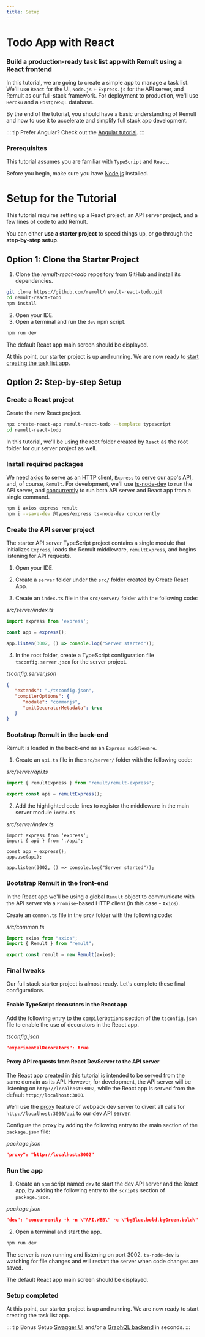 ```yaml
---
title: Setup
---
```


# Todo App with React

### Build a production-ready task list app with Remult using a React frontend

In this tutorial, we are going to create a simple app to manage a task list. We'll use `React` for the UI, `Node.js` + `Express.js` for the API server, and Remult as our full-stack framework. For deployment to production, we'll use `Heroku` and a `PostgreSQL` database. 

By the end of the tutorial, you should have a basic understanding of Remult and how to use it to accelerate and simplify full stack app development.

::: tip Prefer Angular?
Check out the [Angular tutorial](../tutorial-angular).
:::

### Prerequisites

This tutorial assumes you are familiar with `TypeScript` and `React`.

Before you begin, make sure you have [Node.js](https://nodejs.org) installed. <!-- consider specifying Node minimum version with npm -->

# Setup for the Tutorial
This tutorial requires setting up a React project, an API server project, and a few lines of code to add Remult.

You can either **use a starter project** to speed things up, or go through the **step-by-step setup**.

## Option 1: Clone the Starter Project

1. Clone the *remult-react-todo* repository from GitHub and install its dependencies.

```sh
git clone https://github.com/remult/remult-react-todo.git
cd remult-react-todo
npm install
```

2. Open your IDE.
3. Open a terminal and run the `dev` npm script.

```sh
npm run dev
```

The default React app main screen should be displayed.

At this point, our starter project is up and running. We are now ready to [start creating the task list app](./entities.md).

## Option 2: Step-by-step Setup

### Create a React project
Create the new React project.
```sh
npx create-react-app remult-react-todo --template typescript
cd remult-react-todo
```

In this tutorial, we'll be using the root folder created by `React` as the root folder for our server project as well.
### Install required packages
We need [axios](https://axios-http.com/) to serve as an HTTP client, `Express` to serve our app's API, and, of course, `Remult`. For development, we'll use [ts-node-dev](https://www.npmjs.com/package/ts-node-dev) to run the API server, and [concurrently](https://www.npmjs.com/package/concurrently) to run both API server and React app from a single command.
```sh
npm i axios express remult
npm i --save-dev @types/express ts-node-dev concurrently
```
### Create the API server project
The starter API server TypeScript project contains a single module that initializes `Express`, loads the Remult middleware, `remultExpress`, and begins listening for API requests.

1. Open your IDE.

2. Create a `server` folder under the `src/` folder created by Create React App.

3. Create an `index.ts` file in the `src/server/` folder with the following code:

*src/server/index.ts*
```ts
import express from 'express';

const app = express();

app.listen(3002, () => console.log("Server started"));
```

4. In the root folder, create a TypeScript configuration file `tsconfig.server.json` for the server project.

*tsconfig.server.json*
```json
{
   "extends": "./tsconfig.json",
   "compilerOptions": {
      "module": "commonjs",
      "emitDecoratorMetadata": true
   }
}
```

### Bootstrap Remult in the back-end
Remult is loaded in the back-end as an `Express middleware`.

1. Create an `api.ts` file in the `src/server/` folder with the following code:

*src/server/api.ts*
```ts
import { remultExpress } from 'remult/remult-express';

export const api = remultExpress();
```

2. Add the highlighted code lines to register the middleware in the main server module `index.ts`.

*src/server/index.ts*
```ts{2,5}
import express from 'express';
import { api } from './api';

const app = express();
app.use(api);

app.listen(3002, () => console.log("Server started"));
```

### Bootstrap Remult in the front-end

In the React app we'll be using a global `Remult` object to communicate with the API server via a `Promise`-based HTTP client (in this case - `Axios`).

Create an `common.ts` file in the `src/` folder with the following code:

*src/common.ts*
```ts
import axios from "axios";
import { Remult } from "remult";

export const remult = new Remult(axios); 
```


### Final tweaks

Our full stack starter project is almost ready. Let's complete these final configurations.
#### Enable TypeScript decorators in the React app

Add the following entry to the `compilerOptions` section of the `tsconfig.json` file to enable the use of decorators in the React app.
   
*tsconfig.json*
```json
"experimentalDecorators": true
```

#### Proxy API requests from React DevServer to the API server
The React app created in this tutorial is intended to be served from the same domain as its API. 
However, for development, the API server will be listening on `http://localhost:3002`, while the React app is served from the default `http://localhost:3000`. 

We'll use the [proxy](https://create-react-app.dev/docs/proxying-api-requests-in-development/) feature of webpack dev server to divert all calls for `http://localhost:3000/api` to our dev API server.

Configure the proxy by adding the following entry to the main section of the `package.json` file:

*package.json*
```json
"proxy": "http://localhost:3002"
```

### Run the app

1. Create an `npm` script named `dev` to start the dev API server and the React app, by adding the following entry to the `scripts` section of `package.json`.

*package.json*
```json
"dev": "concurrently -k -n \"API,WEB\" -c \"bgBlue.bold,bgGreen.bold\" \"ts-node-dev -P tsconfig.server.json src/server/\" \"react-scripts start\""
```
   
2. Open a terminal and start the app.
```sh
npm run dev
```

The server is now running and listening on port 3002. `ts-node-dev` is watching for file changes and will restart the server when code changes are saved.

The default React app main screen should be displayed.


### Setup completed
At this point, our starter project is up and running. We are now ready to start creating the task list app.

::: tip Bonus 
Setup [Swagger UI](../../docs/adding-swagger) and/or a [GraphQL backend](../../docs/adding-graphql) in seconds.
:::
